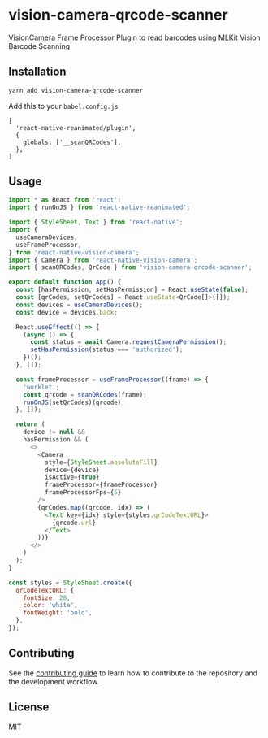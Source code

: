 # vision-camera-qrcode-scanner

VisionCamera Frame Processor Plugin to read barcodes using MLKit Vision Barcode Scanning

## Installation

```sh
yarn add vision-camera-qrcode-scanner
```
Add this to your `babel.config.js`
```
[
  'react-native-reanimated/plugin',
  {
    globals: ['__scanQRCodes'],
  },
]
```

## Usage

```js
import * as React from 'react';
import { runOnJS } from 'react-native-reanimated';

import { StyleSheet, Text } from 'react-native';
import {
  useCameraDevices,
  useFrameProcessor,
} from 'react-native-vision-camera';
import { Camera } from 'react-native-vision-camera';
import { scanQRCodes, QrCode } from 'vision-camera-qrcode-scanner';

export default function App() {
  const [hasPermission, setHasPermission] = React.useState(false);
  const [qrCodes, setQrCodes] = React.useState<QrCode[]>([]);
  const devices = useCameraDevices();
  const device = devices.back;

  React.useEffect(() => {
    (async () => {
      const status = await Camera.requestCameraPermission();
      setHasPermission(status === 'authorized');
    })();
  }, []);

  const frameProcessor = useFrameProcessor((frame) => {
    'worklet';
    const qrcode = scanQRCodes(frame);
    runOnJS(setQrCodes)(qrcode);
  }, []);

  return (
    device != null &&
    hasPermission && (
      <>
        <Camera
          style={StyleSheet.absoluteFill}
          device={device}
          isActive={true}
          frameProcessor={frameProcessor}
          frameProcessorFps={5}
        />
        {qrCodes.map((qrcode, idx) => (
          <Text key={idx} style={styles.qrCodeTextURL}>
            {qrcode.url}
          </Text>
        ))}
      </>
    )
  );
}

const styles = StyleSheet.create({
  qrCodeTextURL: {
    fontSize: 20,
    color: 'white',
    fontWeight: 'bold',
  },
});

```

## Contributing

See the [contributing guide](CONTRIBUTING.md) to learn how to contribute to the repository and the development workflow.

## License

MIT
